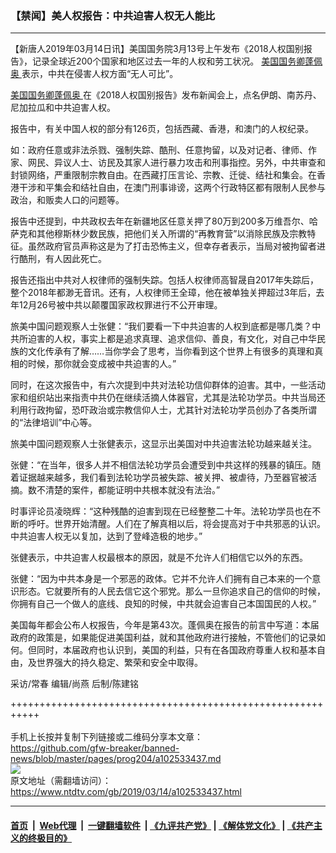 ### 【禁闻】美人权报告：中共迫害人权无人能比
------------------------

<div class="post_content" itemprop="articleBody">
 <p>
  【新唐人2019年03月14日讯】美国国务院3月13号上午发布《2018人权国别报告》，记录全球近200个国家和地区过去一年的人权和劳工状况。
  <a href="https://www.ntdtv.com/gb/美国国务卿蓬佩奥.htm">
   美国国务卿蓬佩奥
  </a>
  表示，中共在侵害人权方面“无人可比”。
 </p>
 <p>
  <a href="https://www.ntdtv.com/gb/美国国务卿蓬佩奥.htm">
   美国国务卿蓬佩奥
  </a>
  在《2018人权国别报告》发布新闻会上，点名伊朗、南苏丹、尼加拉瓜和中共迫害人权。
 </p>
 <p>
  报告中，有关中国人权的部分有126页，包括西藏、香港，和澳门的人权纪录。
 </p>
 <p>
  如：政府任意或非法杀戮、强制失踪、酷刑、任意拘留，以及对记者、律师、作家、网民、异议人士、访民及其家人进行暴力攻击和刑事指控。另外，中共审查和封锁网络，严重限制宗教自由。在西藏打压言论、宗教、迁徙、结社和集会。在香港干涉和平集会和结社自由，在澳门刑事诽谤，这两个行政特区都有限制人民参与政治，和贩卖人口的问题等。
 </p>
 <p>
  报告中还提到，中共政权去年在新疆地区任意关押了80万到200多万维吾尔、哈萨克和其他穆斯林少数民族，把他们关入所谓的“再教育营”以消除民族及宗教特征。虽然政府官员声称这是为了打击恐怖主义，但幸存者表示，当局对被拘留者进行酷刑，有人因此死亡。
 </p>
 <p>
  报告还指出中共对人权律师的强制失踪。包括人权律师高智晟自2017年失踪后，整个2018年都渺无音讯。还有，人权律师王全璋，他在被单独关押超过3年后，去年12月26号被中共以颠覆国家政权罪进行不公开审理。
 </p>
 <p>
  旅美中国问题观察人士张健：“我们要看一下中共迫害的人权到底都是哪几类？中共所迫害的人权，事实上都是追求真理、追求信仰、善良，有文化，对自己中华民族的文化传承有了解……当你学会了思考，当你看到这个世界上有很多的真理和真相的时候，那你就会变成被中共迫害的人。”
 </p>
 <p>
  同时，在这次报告中，有六次提到中共对法轮功信仰群体的迫害。其中，一些活动家和组织站出来指责中共仍在继续活摘人体器官，尤其是法轮功学员。中共当局还利用行政拘留，恐吓政治或宗教信仰人士，尤其针对法轮功学员创办了各类所谓的“法律培训”中心等。
 </p>
 <p>
  旅美中国问题观察人士张健表示，这显示出美国对中共迫害法轮功越来越关注。
 </p>
 <p>
  张健：“在当年，很多人并不相信法轮功学员会遭受到中共这样的残暴的镇压。随着证据越来越多，我们看到法轮功学员被失踪、被关押、被虐待，乃至器官被活摘。数不清楚的案件，都能证明中共根本就没有法治。”
 </p>
 <p>
  时事评论员凌晓辉：“这种残酷的迫害到现在已经整整二十年。法轮功学员也在不断的呼吁。世界开始清醒。人们在了解真相以后，将会提高对于中共邪恶的认识。中共迫害人权无以复加，达到了登峰造极的地步。”
 </p>
 <p>
  张健表示，中共迫害人权最根本的原因，就是不允许人们相信它以外的东西。
 </p>
 <p>
  张健：“因为中共本身是一个邪恶的政体。它并不允许人们拥有自己本来的一个意识形态。它就要所有的人民去信它这个邪党。那么一旦你追求自己的信仰的时候，你拥有自己一个做人的底线、良知的时候，中共就会迫害自己本国国民的人权。”
 </p>
 <p>
  美国每年都会公布人权报告，今年是第43次。蓬佩奥在报告的前言中写道：本届政府的政策是，如果能促进美国利益，就和其他政府进行接触，不管他们的记录如何。但同时，本届政府也认识到，美国的利益，只有在各国政府尊重人权和基本自由，及世界强大的持久稳定、繁荣和安全中取得。
 </p>
 <p>
  采访/常春 编辑/尚燕 后制/陈建铭
 </p>
 <div class="single_ad">
 </div>
</div>

+++++++++++++++++++++++++++++++++++++++++++++++++++++++++++<br/><br/>
手机上长按并复制下列链接或二维码分享本文章：<br/>
https://github.com/gfw-breaker/banned-news/blob/master/pages/prog204/a102533437.md <br/>
<a href='https://github.com/gfw-breaker/banned-news/blob/master/pages/prog204/a102533437.md'><img src='https://github.com/gfw-breaker/banned-news/blob/master/pages/prog204/a102533437.md.png'/></a> <br/>
原文地址（需翻墙访问）：https://www.ntdtv.com/gb/2019/03/14/a102533437.html


------------------------
#### [首页](https://github.com/gfw-breaker/banned-news/blob/master/README.md) &nbsp;|&nbsp; [Web代理](https://github.com/labour-camp/helloworld) &nbsp;|&nbsp; [一键翻墙软件](https://github.com/gfw-breaker/nogfw/blob/master/README.md) &nbsp;| [《九评共产党》](https://github.com/gfw-breaker/9ping.md/blob/master/README.md#九评之一评共产党是什么) | [《解体党文化》](https://github.com/gfw-breaker/jtdwh.md/blob/master/README.md) | [《共产主义的终极目的》](https://github.com/gfw-breaker/gczydzjmd.md/blob/master/README.md)

